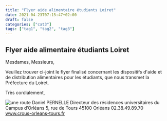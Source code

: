 ```yaml
---
title: "Flyer aide alimentaire étudiants Loiret"
date: 2021-04-23T07:15:47+02:00
draft: false
categories: ["cat3"]
tags: ["tag1", "tag2", "tag3"]
---
```


## Flyer aide alimentaire étudiants Loiret

Mesdames, Messieurs,

Veuillez trouver ci-joint le flyer finalisé concernant les dispositifs d'aide et de distribution alimentaires pour les étudiants, que nous transmet la Préfecture du Loiret.

Très cordialement,
 
![une route](/images/crous.jpg) 
Daniel PERNELLE
Directeur des résidences universitaires
du Campus d’Orléans 
5, rue de Tours
45100 Orléans
02.38.49.89.70
www.crous-orleans-tours.fr